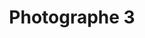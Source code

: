 ---
weight: 1
images:
- /images/photos/20230405 - Sortie Photo - Stéphane G. - 0022.jpg
title: Photographe 3
tags:
- portrait
---